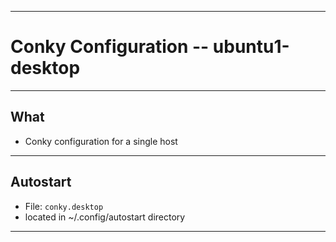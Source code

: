 * * *
#  Conky Configuration -- ubuntu1-desktop 
* * *
## What

* Conky configuration for a single host

* * *
## Autostart

* File: ```conky.desktop```
* located in ~/.config/autostart directory

* * *
